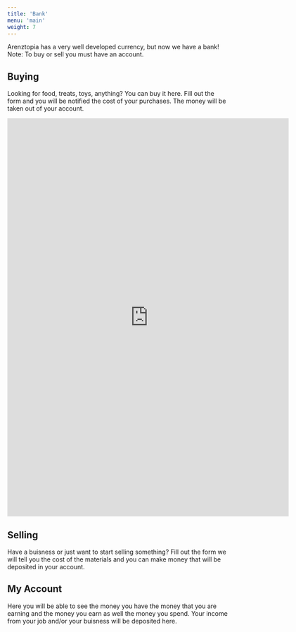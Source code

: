 ```yaml
---
title: 'Bank'
menu: 'main'
weight: 7
---
```


Arenztopia has a very well developed currency, but now we have a bank! Note: To buy or sell you must have an account.

## Buying
Looking for food, treats, toys, anything? You can buy it here. Fill out the form and you will be notified the cost of your purchases. The money will be taken out of your account.
<iframe src="https://docs.google.com/forms/d/e/1FAIpQLSe6StcmbOz2ybF8_CWQ2V_8U5Dlhv7y5gY244_LOAYAd30FOA/viewform?embedded=true" width="640" height="904" frameborder="0" marginheight="0" marginwidth="0">Loading…</iframe>



## Selling
Have a buisness or just want to start selling something? Fill out the form we will tell you the cost of the materials and you can make money that will be deposited in your account.



## My Account

Here you will be able to see the money you have the money that you are earning and the money you earn as well the money you spend. Your income from your job and/or your buisness will be deposited here.
